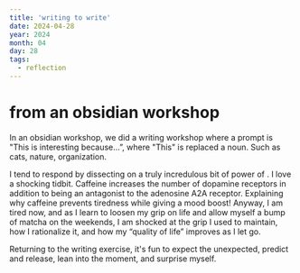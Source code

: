 ```yaml
---
title: 'writing to write'
date: 2024-04-28
year: 2024
month: 04
day: 28
tags:
  - reflection
---
```


from an obsidian workshop
=====

In an obsidian workshop, we did a writing workshop where a prompt is 
"This is interesting because…”, where "This" is replaced a noun. Such as cats, nature, organization. 

I tend to respond by dissecting on a truly incredulous bit of power of . I love a shocking tidbit. Caffeine increases the number of dopamine receptors in addition to being an antagonist to the adenosine A2A receptor. Explaining why caffeine prevents tiredness while giving a mood boost! Anyway, I am tired now, and as I learn to loosen my grip on life and allow myself a bump of matcha on the weekends, I am shocked at the grip I used to maintain, how I rationalize it, and how my “quality of life” improves as I let go.

Returning to the writing exercise, it's fun to expect the unexpected, predict and release, lean into the moment, and surprise myself. 
